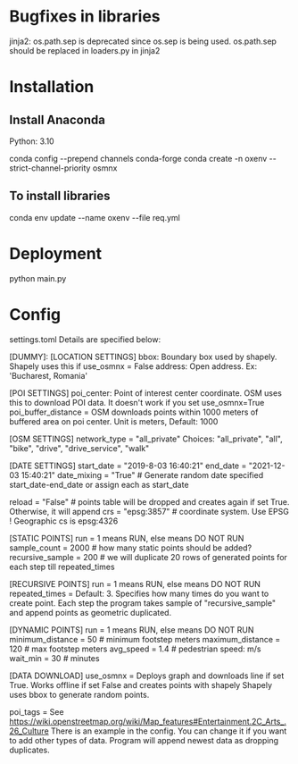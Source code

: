 # Bugfixes in libraries
jinja2: os.path.sep is deprecated since os.sep is being used. os.path.sep should be replaced
in loaders.py in jinja2

# Installation
## Install Anaconda 
Python: 3.10

conda config --prepend channels conda-forge
conda create -n oxenv --strict-channel-priority osmnx

## To install libraries
conda env update --name oxenv --file req.yml

# Deployment
python main.py

# Config
settings.toml
Details are specified below:

[DUMMY]:
[LOCATION SETTINGS]
bbox: Boundary box used by shapely. Shapely uses this if use_osmnx = False
address: Open address. Ex: 'Bucharest, Romania'

[POI SETTINGS]
poi_center: Point of interest center coordinate. OSM uses this to download POI data. 
It doesn't work if you set use_osmnx=True
poi_buffer_distance = OSM downloads points within 1000 meters of buffered area on poi center. 
Unit is meters, Default: 1000

[OSM SETTINGS]
network_type = "all_private"  Choices:
"all_private", "all", "bike", "drive", "drive_service", "walk"

[DATE SETTINGS]
start_date = "2019-8-03 16:40:21"
end_date = "2021-12-03 15:40:21"
date_mixing = "True"  # Generate random date specified start_date-end_date or assign each as start_date

reload = "False"  # points table will be dropped and creates again if set True. Otherwise, it will append
crs = "epsg:3857"  # coordinate system. Use EPSG ! Geographic cs is epsg:4326

[STATIC POINTS]
run = 1 means RUN, else means DO NOT RUN
sample_count = 2000  # how many static points should be added?
recursive_sample = 200  # we will duplicate 20 rows of generated points for each step till repeated_times

[RECURSIVE POINTS]
run = 1 means RUN, else means DO NOT RUN
repeated_times = Default: 3. Specifies how many times do you want to create point. Each step the program takes
sample of "recursive_sample" and append points as geometric duplicated.

[DYNAMIC POINTS]
run = 1 means RUN, else means DO NOT RUN
minimum_distance = 50  # minimum footstep meters
maximum_distance = 120 # max footstep meters
avg_speed = 1.4 # pedestrian speed: m/s
wait_min = 30  # minutes

[DATA DOWNLOAD]
use_osmnx = Deploys graph and downloads line if set True. Works offline if set False and creates points with shapely
Shapely uses bbox to generate random points.

poi_tags = See https://wiki.openstreetmap.org/wiki/Map_features#Entertainment.2C_Arts_.26_Culture
There is an example in the config. You can change it if you want to add other types of data. 
Program will append newest data as dropping duplicates.
